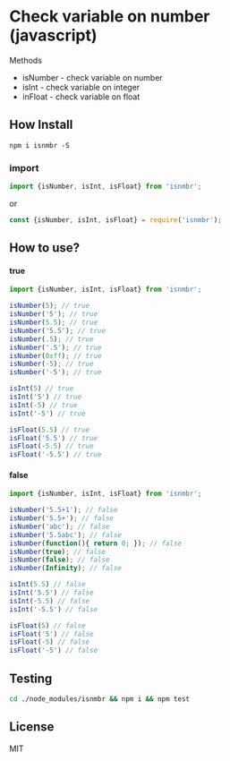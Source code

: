 Check variable on number (javascript)
=====

Methods
* isNumber - check variable on number
* isInt - check variable on integer
* inFloat - check variable on float

## How Install

``` 
npm i isnmbr -S
```

### import
```javascript
import {isNumber, isInt, isFloat} from 'isnmbr';
```
or
```javascript
const {isNumber, isInt, isFloat} = require('isnmbr');
```

## How to use?

#### true

```javascript
import {isNumber, isInt, isFloat} from 'isnmbr';

isNumber(5); // true
isNumber('5'); // true
isNumber(5.5); // true
isNumber('5.5'); // true
isNumber(.5); // true
isNumber('.5'); // true
isNumber(0xff); // true
isNumber(-5); // true
isNumber('-5'); // true

isInt(5) // true
isInt('5') // true
isInt(-5) // true
isInt('-5') // true

isFloat(5.5) // true
isFloat('5.5') // true
isFloat(-5.5) // true
isFloat('-5.5') // true

```

#### false

```javascript
import {isNumber, isInt, isFloat} from 'isnmbr';

isNumber('5.5+1'); // false
isNumber('5.5+'); // false
isNumber('abc'); // false
isNumber('5.5abc'); // false
isNumber(function(){ return 0; }); // false
isNumber(true); // false
isNumber(false); // false
isNumber(Infinity); // false

isInt(5.5) // false
isInt('5.5') // false
isInt(-5.5) // false
isInt('-5.5') // false

isFloat(5) // false
isFloat('5') // false
isFloat(-5) // false
isFloat('-5') // false

```

## Testing

```bash 
cd ./node_modules/isnmbr && npm i && npm test 
```

## License

  MIT